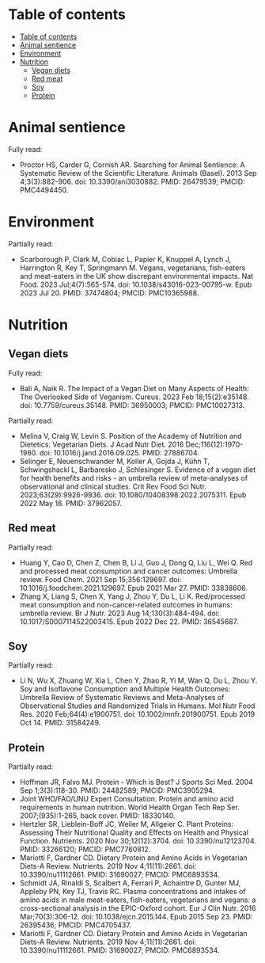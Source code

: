 # Table of contents

- [Table of contents](#table-of-contents)
- [Animal sentience](#animal-sentience)
- [Environment](#environment)
- [Nutrition](#nutrition)
  - [Vegan diets](#vegan-diets)
  - [Red meat](#red-meat)
  - [Soy](#soy)
  - [Protein](#protein)

# Animal sentience

Fully read:
- Proctor HS, Carder G, Cornish AR. Searching for Animal Sentience: A Systematic Review of the Scientific Literature. Animals (Basel). 2013 Sep 4;3(3):882-906. doi: 10.3390/ani3030882. PMID: 26479539; PMCID: PMC4494450.

# Environment

Partially read:
- Scarborough P, Clark M, Cobiac L, Papier K, Knuppel A, Lynch J, Harrington R, Key T, Springmann M. Vegans, vegetarians, fish-eaters and meat-eaters in the UK show discrepant environmental impacts. Nat Food. 2023 Jul;4(7):565-574. doi: 10.1038/s43016-023-00795-w. Epub 2023 Jul 20. PMID: 37474804; PMCID: PMC10365988.

# Nutrition

## Vegan diets

Fully read:
- Bali A, Naik R. The Impact of a Vegan Diet on Many Aspects of Health: The Overlooked Side of Veganism. Cureus. 2023 Feb 18;15(2):e35148. doi: 10.7759/cureus.35148. PMID: 36950003; PMCID: PMC10027313.

Partially read:
- Melina V, Craig W, Levin S. Position of the Academy of Nutrition and Dietetics: Vegetarian Diets. J Acad Nutr Diet. 2016 Dec;116(12):1970-1980. doi: 10.1016/j.jand.2016.09.025. PMID: 27886704.
- Selinger E, Neuenschwander M, Koller A, Gojda J, Kühn T, Schwingshackl L, Barbaresko J, Schlesinger S. Evidence of a vegan diet for health benefits and risks - an umbrella review of meta-analyses of observational and clinical studies. Crit Rev Food Sci Nutr. 2023;63(29):9926-9936. doi: 10.1080/10408398.2022.2075311. Epub 2022 May 16. PMID: 37962057.

## Red meat

Partially read:
- Huang Y, Cao D, Chen Z, Chen B, Li J, Guo J, Dong Q, Liu L, Wei Q. Red and processed meat consumption and cancer outcomes: Umbrella review. Food Chem. 2021 Sep 15;356:129697. doi: 10.1016/j.foodchem.2021.129697. Epub 2021 Mar 27. PMID: 33838606.
- Zhang X, Liang S, Chen X, Yang J, Zhou Y, Du L, Li K. Red/processed meat consumption and non-cancer-related outcomes in humans: umbrella review. Br J Nutr. 2023 Aug 14;130(3):484-494. doi: 10.1017/S0007114522003415. Epub 2022 Dec 22. PMID: 36545687.

## Soy

Partially read:
- Li N, Wu X, Zhuang W, Xia L, Chen Y, Zhao R, Yi M, Wan Q, Du L, Zhou Y. Soy and Isoflavone Consumption and Multiple Health Outcomes: Umbrella Review of Systematic Reviews and Meta-Analyses of Observational Studies and Randomized Trials in Humans. Mol Nutr Food Res. 2020 Feb;64(4):e1900751. doi: 10.1002/mnfr.201900751. Epub 2019 Oct 14. PMID: 31584249.

## Protein

Partially read:
- Hoffman JR, Falvo MJ. Protein - Which is Best? J Sports Sci Med. 2004 Sep 1;3(3):118-30. PMID: 24482589; PMCID: PMC3905294.
- Joint WHO/FAO/UNU Expert Consultation. Protein and amino acid requirements in human nutrition. World Health Organ Tech Rep Ser. 2007;(935):1-265, back cover. PMID: 18330140.
- Hertzler SR, Lieblein-Boff JC, Weiler M, Allgeier C. Plant Proteins: Assessing Their Nutritional Quality and Effects on Health and Physical Function. Nutrients. 2020 Nov 30;12(12):3704. doi: 10.3390/nu12123704. PMID: 33266120; PMCID: PMC7760812.
- Mariotti F, Gardner CD. Dietary Protein and Amino Acids in Vegetarian Diets-A Review. Nutrients. 2019 Nov 4;11(11):2661. doi: 10.3390/nu11112661. PMID: 31690027; PMCID: PMC6893534.
- Schmidt JA, Rinaldi S, Scalbert A, Ferrari P, Achaintre D, Gunter MJ, Appleby PN, Key TJ, Travis RC. Plasma concentrations and intakes of amino acids in male meat-eaters, fish-eaters, vegetarians and vegans: a cross-sectional analysis in the EPIC-Oxford cohort. Eur J Clin Nutr. 2016 Mar;70(3):306-12. doi: 10.1038/ejcn.2015.144. Epub 2015 Sep 23. PMID: 26395436; PMCID: PMC4705437.
- Mariotti F, Gardner CD. Dietary Protein and Amino Acids in Vegetarian Diets-A Review. Nutrients. 2019 Nov 4;11(11):2661. doi: 10.3390/nu11112661. PMID: 31690027; PMCID: PMC6893534.

